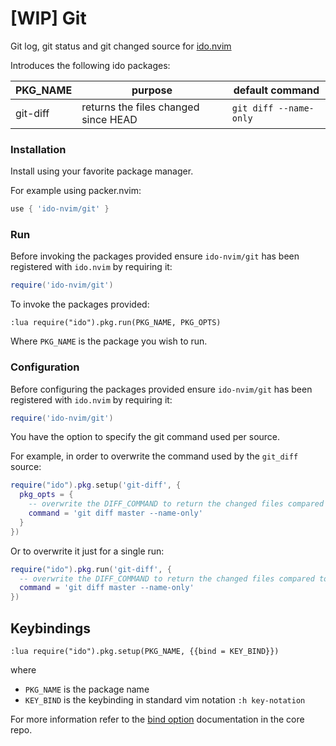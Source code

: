 # [WIP] Git

Git log, git status and git changed source for [ido.nvim](https://github.com/ido-nvim/core)

Introduces the following ido packages:

| PKG_NAME   | purpose                              | default command       |
|------------|--------------------------------------|-----------------------|
| git-diff   | returns the files changed since HEAD | `git diff --name-only`|

### Installation

Install using your favorite package manager.

For example using packer.nvim:

```lua
use { 'ido-nvim/git' }
```

### Run

Before invoking the packages provided ensure `ido-nvim/git` has been registered with `ido.nvim` by requiring it:

```lua
require('ido-nvim/git')
```

To invoke the packages provided:

```vim
:lua require("ido").pkg.run(PKG_NAME, PKG_OPTS)
```

Where `PKG_NAME` is the package you wish to run.

### Configuration

Before configuring the packages provided ensure `ido-nvim/git` has been registered with `ido.nvim` by requiring it:

```lua
require('ido-nvim/git')
```

You have the option to specify the git command used per source.

For example, in order to overwrite the command used by the `git_diff` source:

```lua
require("ido").pkg.setup('git-diff', {
  pkg_opts = {
    -- overwrite the DIFF_COMMAND to return the changed files compared to master branch
    command = 'git diff master --name-only'
  }
})
```

Or to overwrite it just for a single run:

```lua
require("ido").pkg.run('git-diff', {
  -- overwrite the DIFF_COMMAND to return the changed files compared to master branch
  command = 'git diff master --name-only'
})
```

## Keybindings
```vim
:lua require("ido").pkg.setup(PKG_NAME, {{bind = KEY_BIND}})
```

where
- `PKG_NAME` is the package name
- `KEY_BIND` is the keybinding in standard vim notation `:h key-notation`

For more information refer to the [bind option](https://github.com/ido-nvim/core/blob/main/wiki/packages.md#pkgbindname-opts) documentation in the core repo.
